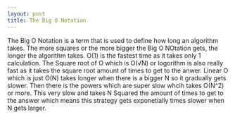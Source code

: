```yaml
---
layout: post
title: The Big O Notation
---
```


The Big O Notation is a term that is used to define how long an algorithm takes. The more squares or the more bigger the Big O NOtation gets, the longer the algorithm takes. O(1) is the fastest time as it takes only 1 calculation. The Square root of O which is O(√N) or logorithm is also really fast as it takes the square root amount of times to get to the anwer. Linear O which is just O(N) takes longer when there is a bigger N so it gradually gets slower. Then there is the powers which are super slow whcih takes O(N^2) or more. This very slow and takes N Squared the amount of times to get to the answer which means this strategy gets exponetially times slower when N gets larger.

